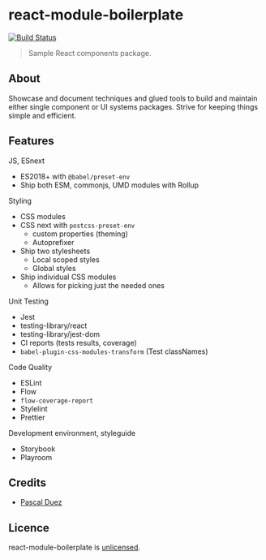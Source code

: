 # react-module-boilerplate

[![Build Status][travis-image]][travis-url]

> Sample React components package.

## About

Showcase and document techniques and glued tools to build and maintain either
single component or UI systems packages.
Strive for keeping things simple and efficient.

## Features

JS, ESnext

- ES2018+ with `@babel/preset-env`
- Ship both ESM, commonjs, UMD modules with Rollup

Styling

- CSS modules
- CSS next with `postcss-preset-env`
  - custom properties (theming)
  - Autoprefixer
- Ship two stylesheets
  - Local scoped styles
  - Global styles
- Ship individual CSS modules
  - Allows for picking just the needed ones

Unit Testing

- Jest
- testing-library/react
- testing-library/jest-dom
- CI reports (tests results, coverage)
- `babel-plugin-css-modules-transform` (Test classNames)

Code Quality

- ESLint
- Flow
- `flow-coverage-report`
- Stylelint
- Prettier

Development environment, styleguide

- Storybook
- Playroom

## Credits

- [Pascal Duez](https://github.com/pascalduez)

## Licence

react-module-boilerplate is [unlicensed](http://unlicense.org/).

[travis-url]: https://travis-ci.org/pascalduez/react-module-boilerplate?branch=master
[travis-image]: http://img.shields.io/travis/pascalduez/react-module-boilerplate.svg?style=flat-square
[license-image]: http://img.shields.io/npm/l/postcss-apply.svg?style=flat-square
[license-url]: UNLICENSE
